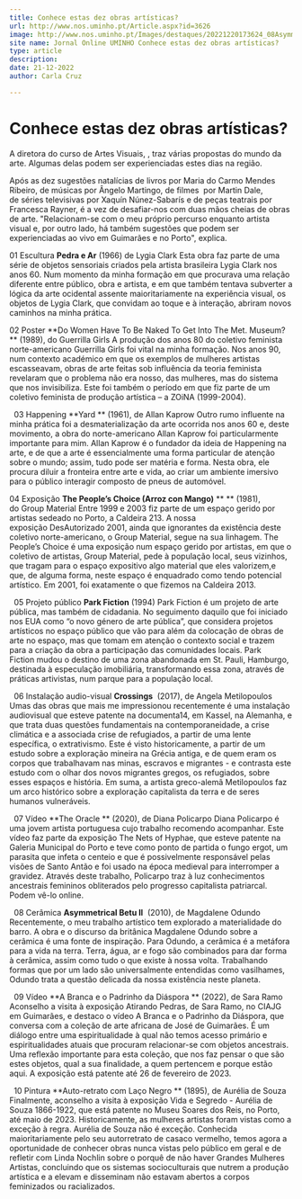 ```yaml
---
title: Conhece estas dez obras artísticas?
url: http://www.nos.uminho.pt/Article.aspx?id=3626
image: http://www.nos.uminho.pt/Images/destaques/20221220173624_08AsymmetricalBetuIIdeMagdaleneOdundoDbeObe.jpg
site name: Jornal Online UMINHO Conhece estas dez obras artísticas?
type: article
description: 
date: 21-12-2022
author: Carla Cruz

---
```

# Conhece estas dez obras artísticas?


  

A diretora do curso de Artes Visuais, , traz várias propostas do mundo da arte. Algumas delas podem ser experienciadas estes dias na região.

Após as dez sugestões natalícias de livros por Maria do Carmo Mendes Ribeiro, de músicas por Ângelo Martingo, de filmes 
por Martin Dale, de séries televisivas por Xaquín Núnez-Sabarís e de peças teatrais por Francesca Rayner, é a vez de  desafiar-nos com duas mãos cheias de obras de arte. "Relacionam-se com o meu próprio percurso enquanto artista visual e, por outro lado, há também sugestões que podem ser experienciadas ao vivo em Guimarães e no Porto", explica. 

01  Escultura **Pedra e Ar**  (1966) de Lygia Clark
Esta obra faz parte de uma série de objetos sensoriais criados pela artista brasileira Lygia Clark nos anos 60. Num momento da minha formação em que procurava uma relação diferente entre público, obra e artista, e em que também tentava subverter a lógica da arte ocidental assente maioritariamente na experiência visual, os objetos de Lygia Clark, que convidam ao toque e à interação, abriram novos caminhos na minha prática.
 

02  Poster **Do Women Have To Be Naked To Get Into The Met. Museum? ** (1989), do Guerrilla Girls
A produção dos anos 80 do coletivo feminista norte-americano Guerrilla Girls foi vital na minha formação. Nos anos 90, num contexto académico em que os exemplos de mulheres artistas escasseavam, obras de arte feitas sob influência da teoria feminista revelaram que o problema não era nosso, das mulheres, mas do sistema que nos invisibiliza. Este foi também o período em que fiz parte de um coletivo feminista de produção artística – a ZOiNA (1999-2004).

 
03  Happening **Yard ** (1961), de Allan Kaprow
Outro rumo influente na minha prática foi a desmaterialização da arte ocorrida nos anos 60 e, deste movimento, a obra do norte-americano Allan Kaprow foi particularmente importante para mim. Allan Kaprow é o fundador da ideia de Happening na arte, e de que a arte é essencialmente uma forma particular de atenção sobre o mundo; assim, tudo pode ser matéria e forma. Nesta obra, ele procura diluir a fronteira entre arte e vida, ao criar um ambiente imersivo para o público interagir composto de pneus de automóvel.

04  Exposição **The People’s Choice (Arroz con Mango)** ** ** (1981), do Group Material
Entre 1999 e 2003 fiz parte de um espaço gerido por artistas sedeado no Porto, a Caldeira 213. A nossa exposição DesAutorizado 2001, ainda que ignorantes da existência deste coletivo norte-americano, o Group Material, segue na sua linhagem. The People’s Choice é uma exposição num espaço gerido por artistas, em que o coletivo de artistas, Group Material, pede à população local, seus vizinhos, que tragam para o espaço expositivo algo material que eles valorizem,e que, de alguma forma, neste espaço é enquadrado como tendo potencial artístico. Em 2001, foi exatamente o que fizemos na Caldeira 2013.

 
05  Projeto público **Park Fiction**  (1994)
Park Fiction é um projeto de arte pública, mas também de cidadania. No seguimento daquilo que foi iniciado nos EUA como “o novo género de arte pública”, que considera projetos artísticos no espaço público que vão para além da colocação de obras de arte no espaço, mas que tomam em atenção o contexto social e trazem para a criação da obra a participação das comunidades locais. Park Fiction mudou o destino de uma zona abandonada em St. Pauli, Hamburgo, destinada à especulação imobiliária, transformando essa zona, através de práticas artivistas, num parque para a população local.

 
06  Instalação audio-visual **Crossings**  (2017), de Angela Metilopoulos
Umas das obras que mais me impressionou recentemente é uma instalação audiovisual que esteve patente na documenta14, em Kassel, na Alemanha, e que trata duas questões fundamentais na contemporaneidade, a crise climática e a associada crise de refugiados, a partir de uma lente específica, o extrativismo. Este é visto historicamente, a partir de um estudo sobre a exploração mineira na Grécia antiga, e de quem eram os corpos que trabalhavam nas minas, escravos e migrantes - e contrasta este estudo com o olhar dos novos migrantes gregos, os refugiados, sobre esses espaços e história. Em suma, a artista greco-alemã Metilopoulos faz um arco histórico sobre a exploração capitalista da terra e de seres humanos vulneráveis.

 
07  Vídeo **The Oracle ** (2020), de Diana Policarpo
Diana Policarpo é uma jovem artista portuguesa cujo trabalho recomendo acompanhar. Este vídeo faz parte da exposição The Nets of Hyphae, que esteve patente na Galeria Municipal do Porto e teve como ponto de partida o fungo ergot, um parasita que infeta o centeio e que é possivelmente responsável pelas visões de Santo Antão e foi usado na época medieval para interromper a gravidez. Através deste trabalho, Policarpo traz à luz conhecimentos ancestrais femininos obliterados pelo progresso capitalista patriarcal. Podem vê-lo online.

 
08  Cerâmica **Asymmetrical Betu II**  (2010), de Magdalene Odundo
Recentemente, o meu trabalho artístico tem explorado a materialidade do barro. A obra e o discurso da britânica Magdalene Odundo sobre a cerâmica é uma fonte de inspiração. Para Odundo, a cerâmica é a metáfora para a vida na terra. Terra, água, ar e fogo são combinados para dar forma à cerâmica, assim como tudo o que existe à nossa volta. Trabalhando formas que por um lado são universalmente entendidas como vasilhames, Odundo trata a questão delicada da nossa existência neste planeta.

 
09  Vídeo **A Branca e o Padrinho da Diáspora ** (2022), de Sara Ramo
Aconselho a visita à exposição Atirando Pedras, de Sara Ramo, no CIAJG em Guimarães, e destaco o vídeo A Branca e o Padrinho da Diáspora, que conversa com a coleção de arte africana de José de Guimarães. É um diálogo entre uma espiritualidade à qual não temos acesso primário e espiritualidades atuais que procuram relacionar-se com objetos ancestrais. Uma reflexão importante para esta coleção, que nos faz pensar o que são estes objetos, qual a sua finalidade, a quem pertencem e porque estão aqui. A exposição está patente até 26 de fevereiro de 2023.

 
10  Pintura **Auto-retrato com Laço Negro ** (1895), de Aurélia de Souza
Finalmente, aconselho a visita à exposição Vida e Segredo - Aurélia de Souza 1866-1922, que está patente no Museu Soares dos Reis, no Porto, até maio de 2023. Historicamente, as mulheres artistas foram vistas como a exceção à regra. Aurélia de Souza não é exceção. Conhecida maioritariamente pelo seu autorretrato de casaco vermelho, temos agora a oportunidade de conhecer obras nunca vistas pelo público em geral e de refletir com Linda Nochlin sobre o porquê de não haver Grandes Mulheres Artistas, concluindo que os sistemas socioculturais que nutrem a produção artística e a elevam e disseminam não estavam abertos a corpos feminizados ou racializados.

